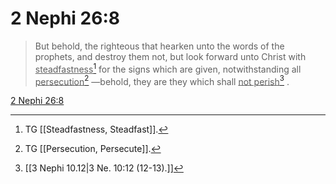 # 2 Nephi 26:8

> But behold, the righteous that hearken unto the words of the prophets, and destroy them not, but look forward unto Christ with <u>steadfastness</u>[^a] for the signs which are given, notwithstanding all <u>persecution</u>[^b] —behold, they are they which shall <u>not perish</u>[^c] .

[2 Nephi 26:8](https://www.churchofjesuschrist.org/study/scriptures/bofm/2-ne/26?lang=eng&id=p8#p8)


[^a]: TG [[Steadfastness, Steadfast]].
[^b]: TG [[Persecution, Persecute]].
[^c]: [[3 Nephi 10.12|3 Ne. 10:12 (12-13).]]
